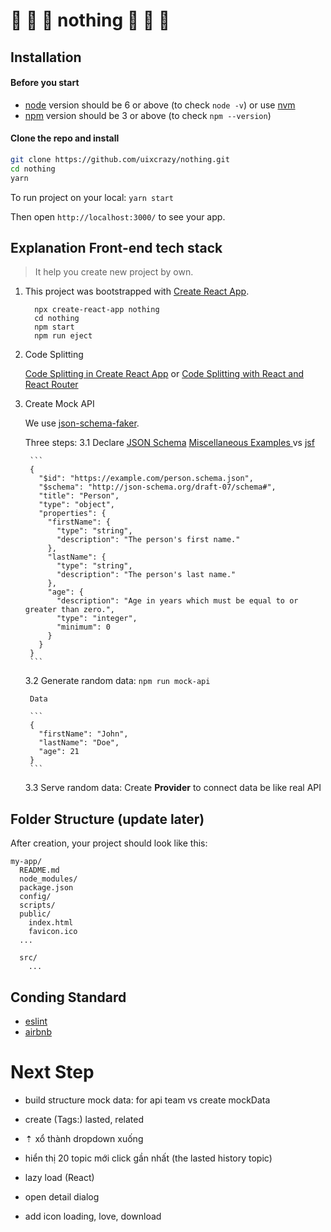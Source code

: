 # 🐾 	🐾 	🐾  nothing 🐾 	🐾 	🐾

## Installation

#### Before you start

* [node](https://nodejs.org/) version should be 6 or above (to check `node -v`) or use [nvm](https://github.com/creationix/nvm)
* [npm](https://www.npmjs.com/) version should be 3 or above (to check `npm --version`)

#### Clone the repo and install

```sh
git clone https://github.com/uixcrazy/nothing.git
cd nothing
yarn
```

To run project on your local: ```yarn start```

Then open ```http://localhost:3000/``` to see your app.


## Explanation Front-end tech stack

> It help you create new project by own.

1. This project was bootstrapped with [Create React App](https://github.com/facebook/create-react-app).

    ```
      npx create-react-app nothing
      cd nothing
      npm start
      npm run eject
    ```

2. Code Splitting

    [Code Splitting in Create React App](https://serverless-stack.com/chapters/code-splitting-in-create-react-app.html)
      or
    [Code Splitting with React and React Router](https://tylermcginnis.com/react-router-code-splitting/)

3. Create Mock API

    We use [json-schema-faker](https://github.com/json-schema-faker/json-schema-faker).

    Three steps:
      3.1 Declare [JSON Schema](http://json-schema.org/)
        [Miscellaneous Examples
](http://json-schema.org/learn/miscellaneous-examples.html) vs [jsf](https://github.com/json-schema-faker/json-schema-faker#inferred-types)

        ```
        {
          "$id": "https://example.com/person.schema.json",
          "$schema": "http://json-schema.org/draft-07/schema#",
          "title": "Person",
          "type": "object",
          "properties": {
            "firstName": {
              "type": "string",
              "description": "The person's first name."
            },
            "lastName": {
              "type": "string",
              "description": "The person's last name."
            },
            "age": {
              "description": "Age in years which must be equal to or greater than zero.",
              "type": "integer",
              "minimum": 0
            }
          }
        }
        ```

      3.2 Generate random data: ```npm run mock-api```

        Data

        ```
        {
          "firstName": "John",
          "lastName": "Doe",
          "age": 21
        }
        ```

      3.3 Serve random data: Create **Provider** to connect data be like real API


## Folder Structure (update later)

After creation, your project should look like this:

```
my-app/
  README.md
  node_modules/
  package.json
  config/
  scripts/
  public/
    index.html
    favicon.ico
  ...

  src/
    ...
```


## Conding Standard

* [eslint](https://eslint.org/docs/user-guide/configuring)
* [airbnb](https://github.com/airbnb/javascript)







# Next Step

- build structure mock data: for api team vs create mockData

- create (Tags:) lasted, related

-   ⇡ xổ thành dropdown xuống
- hiển thị 20 topic mới click gần nhất (the lasted history topic)

- lazy load (React)

- open detail dialog

- add icon loading, love, download
